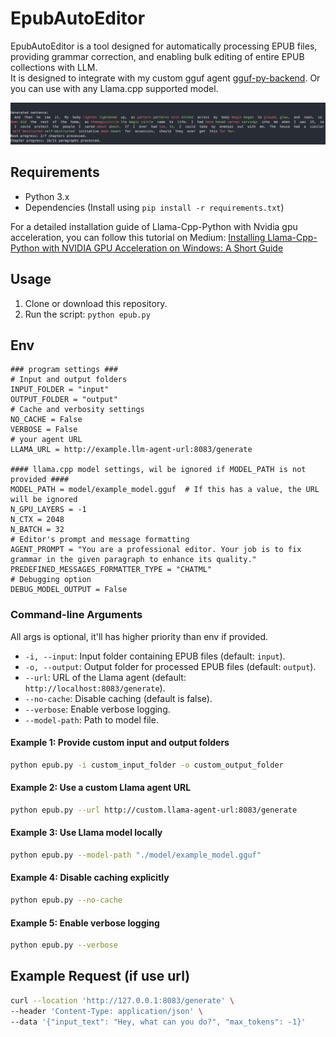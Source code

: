 # EpubAutoEditor

EpubAutoEditor is a tool designed for automatically processing EPUB files, providing grammar correction, and enabling bulk editing of entire EPUB collections with LLM. <br>
It is designed to integrate with my custom gguf agent [gguf-py-backend](https://github.com/pisichi/gguf-py-backend). Or you can use with any Llama.cpp supported model.


![Example Visualization](docs/images/visualize.png)



## Requirements

- Python 3.x
- Dependencies (Install using `pip install -r requirements.txt`)


For a detailed installation guide of Llama-Cpp-Python with Nvidia gpu acceleration, you can follow this tutorial on Medium: [Installing Llama-Cpp-Python with NVIDIA GPU Acceleration on Windows: A Short Guide](https://medium.com/@piyushbatra1999/installing-llama-cpp-python-with-nvidia-gpu-acceleration-on-windows-a-short-guide-0dfac475002d)



## Usage

1. Clone or download this repository.
3. Run the script: `python epub.py`


## Env

   ```env
   ### program settings ###
   # Input and output folders
   INPUT_FOLDER = "input"
   OUTPUT_FOLDER = "output"
   # Cache and verbosity settings
   NO_CACHE = False
   VERBOSE = False
   # your agent URL
   LLAMA_URL = http://example.llm-agent-url:8083/generate
   
   #### llama.cpp model settings, wil be ignored if MODEL_PATH is not provided ####
   MODEL_PATH = model/example_model.gguf  # If this has a value, the URL will be ignored
   N_GPU_LAYERS = -1
   N_CTX = 2048
   N_BATCH = 32
   # Editor's prompt and message formatting
   AGENT_PROMPT = "You are a professional editor. Your job is to fix grammar in the given paragraph to enhance its quality."
   PREDEFINED_MESSAGES_FORMATTER_TYPE = "CHATML"
   # Debugging option
   DEBUG_MODEL_OUTPUT = False
   ```


### Command-line Arguments
All args is optional, it'll has higher priority than env if provided.

- `-i, --input`: Input folder containing EPUB files (default: `input`).
- `-o, --output`: Output folder for processed EPUB files (default: `output`).
- `--url`: URL of the Llama agent (default: `http://localhost:8083/generate`).
- `--no-cache`: Disable caching (default is false).
- `--verbose`: Enable verbose logging.
- `--model-path`: Path to model file.


#### Example 1: Provide custom input and output folders
```bash
python epub.py -i custom_input_folder -o custom_output_folder
```

#### Example 2: Use a custom Llama agent URL
```bash
python epub.py --url http://custom.llama-agent-url:8083/generate
```

#### Example 3: Use Llama model locally
```bash
python epub.py --model-path "./model/example_model.gguf"
```

#### Example 4: Disable caching explicitly
```bash
python epub.py --no-cache
```

#### Example 5: Enable verbose logging
```bash
python epub.py --verbose
```

## Example Request (if use url)
```bash
curl --location 'http://127.0.0.1:8083/generate' \
--header 'Content-Type: application/json' \
--data '{"input_text": "Hey, what can you do?", "max_tokens": -1}'
```

